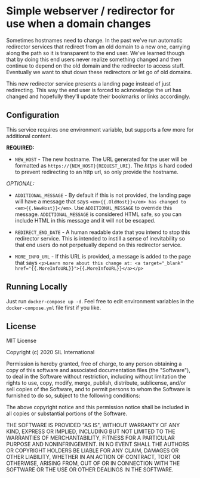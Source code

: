 # Simple webserver / redirector for use when a domain changes

Sometimes hostnames need to change. In the past we've run automatic redirector services
that redirect from an old domain to a new one, carrying along the path so it is transparent
to the end user. We've learned though that by doing this end users never realize something 
changed and then continue to depend on the old domain and the redirector to access stuff.
Eventually we want to shut down these redirectors or let go of old domains.

This new redirector service presents a landing page instead of just redirecting. This 
way the end user is forced to acknowledge the url has changed and hopefully they'll 
update their bookmarks or links accordingly. 

## Configuration
This service requires one environment variable, but supports a few more for additional
content.

__REQUIRED:__

 - `NEW_HOST` - The new hostname. The URL generated for the user will be formatted as 
   `https://{NEW_HOST}{REQUEST_URI}`. The _https_ is hard coded to prevent redirecting
   to an http url, so only provide the hostname. 

_OPTIONAL:_

 - `ADDITIONAL_MESSAGE` - By default if this is not provided, the landing page will have a
   message that says `<em>{{.OldHost}}</em> has changed to <em>{{.NewHost}}</em>`. Use
   `ADDITIONAL_MESSAGE` to override this message. `ADDITIONAL_MESSAGE` is considered HTML 
   safe, so you can include HTML in this message and it will not be escaped. 
   
 - `REDIRECT_END_DATE` - A human readable date that you intend to stop this redirector service.
   This is intended to instill a sense of inevitability so that end users do not perpetually 
   depend on this redirector service. 
   
 - `MORE_INFO_URL` - If this URL is provided, a message is added to the page that says 
   `<p>Learn more about this change at: <a target="_blank" href="{{.MoreInfoURL}}">{{.MoreInfoURL}}</a></p>`
   
## Running Locally
Just run `docker-compose up -d`. Feel free to edit environment variables in the `docker-compose.yml` file
first if you like. 


## License
MIT License

Copyright (c) 2020 SIL International

Permission is hereby granted, free of charge, to any person obtaining a copy
of this software and associated documentation files (the "Software"), to deal
in the Software without restriction, including without limitation the rights
to use, copy, modify, merge, publish, distribute, sublicense, and/or sell
copies of the Software, and to permit persons to whom the Software is
furnished to do so, subject to the following conditions:

The above copyright notice and this permission notice shall be included in all
copies or substantial portions of the Software.

THE SOFTWARE IS PROVIDED "AS IS", WITHOUT WARRANTY OF ANY KIND, EXPRESS OR
IMPLIED, INCLUDING BUT NOT LIMITED TO THE WARRANTIES OF MERCHANTABILITY,
FITNESS FOR A PARTICULAR PURPOSE AND NONINFRINGEMENT. IN NO EVENT SHALL THE
AUTHORS OR COPYRIGHT HOLDERS BE LIABLE FOR ANY CLAIM, DAMAGES OR OTHER
LIABILITY, WHETHER IN AN ACTION OF CONTRACT, TORT OR OTHERWISE, ARISING FROM,
OUT OF OR IN CONNECTION WITH THE SOFTWARE OR THE USE OR OTHER DEALINGS IN THE
SOFTWARE.

